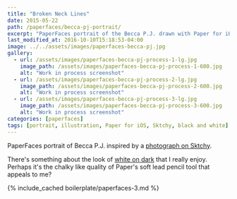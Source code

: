 ```yaml
---
title: "Broken Neck Lines"
date: 2015-05-22
path: /paperfaces/becca-pj-portrait/
excerpt: "PaperFaces portrait of the Becca P.J. drawn with Paper for iOS on an iPad."
last_modified_at: 2016-10-10T15:18:53-04:00
image: ../../assets/images/paperfaces-becca-pj.jpg
gallery:
  - url: /assets/images/paperfaces-becca-pj-process-1-lg.jpg
    image_path: /assets/images/paperfaces-becca-pj-process-1-600.jpg
    alt: "Work in process screenshot"
  - url: /assets/images/paperfaces-becca-pj-process-2-lg.jpg
    image_path: /assets/images/paperfaces-becca-pj-process-2-600.jpg
    alt: "Work in process screenshot"
  - url: /assets/images/paperfaces-becca-pj-process-3-lg.jpg
    image_path: /assets/images/paperfaces-becca-pj-process-3-600.jpg
    alt: "Work in process screenshot"
categories: [paperfaces]
tags: [portrait, illustration, Paper for iOS, Sktchy, black and white]
---
```


PaperFaces portrait of Becca P.J. inspired by a [photograph on Sktchy](https://sktchy.com/WCFVrC).

There's something about the look of [white on dark](https://mix.fiftythree.com/11098-Michael-Rose/3471365) that I really enjoy. Perhaps it's the chalky like quality of Paper's soft lead pencil tool that appeals to me?

{% include_cached boilerplate/paperfaces-3.md %}

